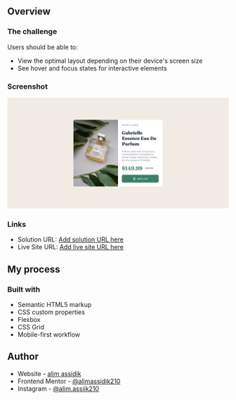 ## Overview

### The challenge

Users should be able to:

- View the optimal layout depending on their device's screen size
- See hover and focus states for interactive elements

### Screenshot

![card component product](<./Screenshot%20(2).png>)

### Links

- Solution URL: [Add solution URL here](https://your-solution-url.com)
- Live Site URL: [Add live site URL here](https://your-live-site-url.com)

## My process

### Built with

- Semantic HTML5 markup
- CSS custom properties
- Flexbox
- CSS Grid
- Mobile-first workflow

## Author

- Website - [alim assidik](https://mini-portfolio-yp8m.onrender.com)
- Frontend Mentor - [@alimassidik210](https://www.frontendmentor.io/profile/alimassidik210)
- Instagram - [@alim.assiik210](https://www.instagram.com/alim.assidik210)
